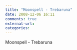 ```yaml
---
title: "Moonspell - Trebaruna"
date: 2008-12-06 16:11
comments: true
external-url:
categories:
---
```

Moonspell - Trebaruna

